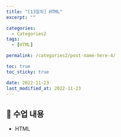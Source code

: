 ```yaml
---
title: "[13일차] HTML"
excerpt: ""

categories:
  - Categories2
tags:
  - [HTML]

permalink: /categories2/post-name-here-4/

toc: true
toc_sticky: true

date: 2022-11-23
last_modified_at: 2022-11-23
---
```


## 🦥 수업 내용

* HTML
